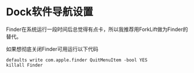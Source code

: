 # Dock软件导航设置

Finder在系统运行一段时间后总觉得有点卡，所以我推荐用ForkLift做为Finder的替代。

如果想彻底关闭Finder可用运行以下代码

```
defaults write com.apple.finder QuitMenuItem -bool YES
killall Finder
```



